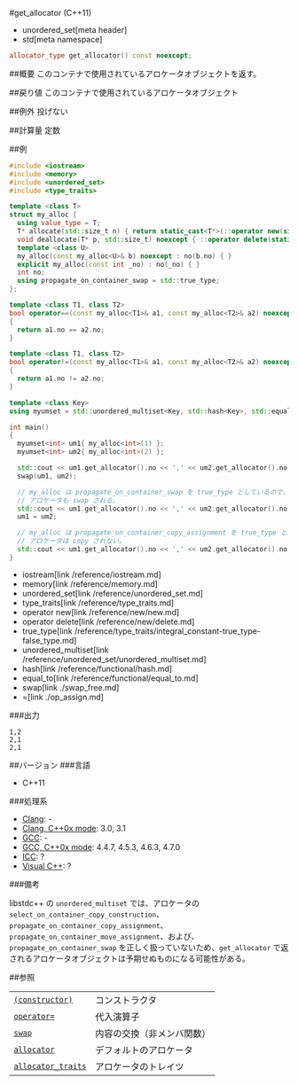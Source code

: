 #get_allocator (C++11)
* unordered_set[meta header]
* std[meta namespace]

```cpp
allocator_type get_allocator() const noexcept;
```

##概要
このコンテナで使用されているアロケータオブジェクトを返す。


##戻り値
このコンテナで使用されているアロケータオブジェクト


##例外
投げない


##計算量
定数


##例
```cpp
#include <iostream>
#include <memory>
#include <unordered_set>
#include <type_traits>

template <class T>
struct my_alloc {
  using value_type = T;
  T* allocate(std::size_t n) { return static_cast<T*>(::operator new(sizeof(T) * n)); }
  void deallocate(T* p, std::size_t) noexcept { ::operator delete(static_cast<void*>(p)); }
  template <class U>
  my_alloc(const my_alloc<U>& b) noexcept : no(b.no) { }
  explicit my_alloc(const int _no) : no(_no) { }
  int no;
  using propagate_on_container_swap = std::true_type;
};

template <class T1, class T2>
bool operator==(const my_alloc<T1>& a1, const my_alloc<T2>& a2) noexcept
{
  return a1.no == a2.no;
}

template <class T1, class T2>
bool operator!=(const my_alloc<T1>& a1, const my_alloc<T2>& a2) noexcept
{
  return a1.no != a2.no;
}

template <class Key>
using myumset = std::unordered_multiset<Key, std::hash<Key>, std::equal_to<Key>, my_alloc<Key>>;

int main()
{
  myumset<int> um1{ my_alloc<int>(1) };
  myumset<int> um2{ my_alloc<int>(2) };

  std::cout << um1.get_allocator().no << ',' << um2.get_allocator().no << std::endl;
  swap(um1, um2);

  // my_alloc は propagate_on_container_swap を true_type としているので、
  // アロケータも swap される。
  std::cout << um1.get_allocator().no << ',' << um2.get_allocator().no << std::endl;
  um1 = um2;

  // my_alloc は propagate_on_container_copy_assignment を true_type としていないので、
  // アロケータは copy されない。
  std::cout << um1.get_allocator().no << ',' << um2.get_allocator().no << std::endl;
}
```
* iostream[link /reference/iostream.md]
* memory[link /reference/memory.md]
* unordered_set[link /reference/unordered_set.md]
* type_traits[link /reference/type_traits.md]
* operator new[link /reference/new/new.md]
* operator delete[link /reference/new/delete.md]
* true_type[link /reference/type_traits/integral_constant-true_type-false_type.md]
* unordered_multiset[link /reference/unordered_set/unordered_multiset.md]
* hash[link /reference/functional/hash.md]
* equal_to[link /reference/functional/equal_to.md]
* swap[link ./swap_free.md]
* =[link ./op_assign.md]

###出力
```
1,2
2,1
2,1
```

##バージョン
###言語
- C++11

###処理系
- [Clang](/implementation.md#clang): -
- [Clang, C++0x mode](/implementation.md#clang): 3.0, 3.1
- [GCC](/implementation.md#gcc): -
- [GCC, C++0x mode](/implementation.md#gcc): 4.4.7, 4.5.3, 4.6.3, 4.7.0
- [ICC](/implementation.md#icc): ?
- [Visual C++](/implementation.md#visual_cpp): ?

###備考

libstdc++ の `unordered_multiset` では、アロケータの `select_on_container_copy_construction`、`propagate_on_container_copy_assignment`、`propagate_on_container_move_assignment`、および、`propagate_on_container_swap` を正しく扱っていないため、`get_allocator` で返されるアロケータオブジェクトは予期せぬものになる可能性がある。


##参照

| | |
|----------------------------------------------------------|----------------|
| [`(constructor)`](./op_constructor.md)                   | コンストラクタ |
| [`operator=`](./op_assign.md)                            | 代入演算子     |
| [`swap`](./op_assign.md)                                 | 内容の交換（非メンバ関数） |
| [`allocator`](/reference/memory/allocator.md)            | デフォルトのアロケータ |
| [`allocator_traits`](/reference/memory/allocator_traits.md) | アロケータのトレイツ |

